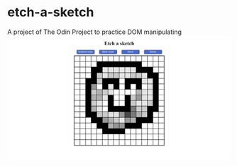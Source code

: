 # etch-a-sketch
A project of The Odin Project to practice DOM manipulating 
![picture of this project](https://github.com/ascodeasice/etch-a-sketch/blob/main/result.png)
